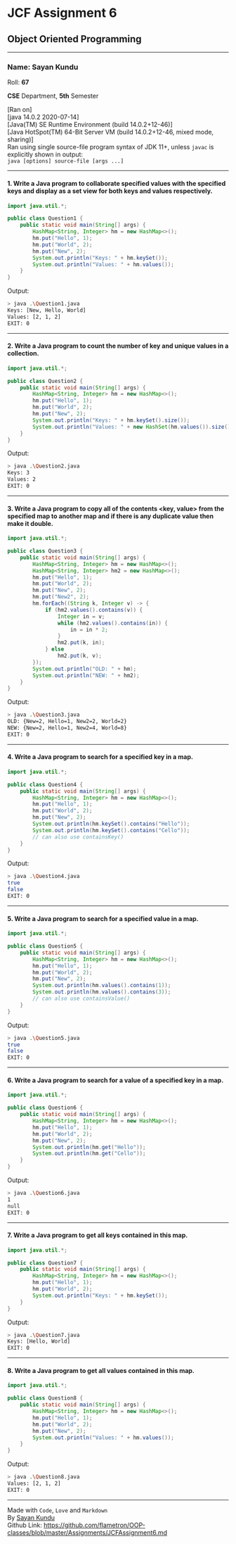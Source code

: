 # JCF Assignment 6

## Object Oriented Programming

---

### **Name: Sayan Kundu**  

Roll: **67**  

**CSE** Department, **5th** Semester

[Ran on]  
[java 14.0.2 2020-07-14]  
[Java(TM) SE Runtime Environment (build 14.0.2+12-46)]  
[Java HotSpot(TM) 64-Bit Server VM (build 14.0.2+12-46, mixed mode, sharing)]  
Ran using single source-file program syntax of JDK 11+, unless `javac` is explicitly shown in output:  
`java [options] source-file [args ...]`

---

#### **1. Write a Java program to collaborate specified values with the specified keys and display as a set view for both keys and values respectively.**

```java
import java.util.*;

public class Question1 {
    public static void main(String[] args) {
        HashMap<String, Integer> hm = new HashMap<>();
        hm.put("Hello", 1);
        hm.put("World", 2);
        hm.put("New", 2);
        System.out.println("Keys: " + hm.keySet());
        System.out.println("Values: " + hm.values());
    }
}
```

Output:  

```bash
> java .\Question1.java
Keys: [New, Hello, World]
Values: [2, 1, 2]
EXIT: 0
```

---

#### **2. Write a Java program to count the number of key and unique values in a collection.**

```java
import java.util.*;

public class Question2 {
    public static void main(String[] args) {
        HashMap<String, Integer> hm = new HashMap<>();
        hm.put("Hello", 1);
        hm.put("World", 2);
        hm.put("New", 2);
        System.out.println("Keys: " + hm.keySet().size());
        System.out.println("Values: " + new HashSet(hm.values()).size());
    }
}
```

Output:  

```bash
> java .\Question2.java
Keys: 3
Values: 2
EXIT: 0
```

---

#### **3. Write a Java program to copy all of the contents <key, value> from the specified map to another map and if there is any duplicate value then make it double.**

```java
import java.util.*;

public class Question3 {
    public static void main(String[] args) {
        HashMap<String, Integer> hm = new HashMap<>();
        HashMap<String, Integer> hm2 = new HashMap<>();
        hm.put("Hello", 1);
        hm.put("World", 2);
        hm.put("New", 2);
        hm.put("New2", 2);
        hm.forEach((String k, Integer v) -> {
            if (hm2.values().contains(v)) {
                Integer in = v;
                while (hm2.values().contains(in)) {
                    in = in * 2;
                }
                hm2.put(k, in);
            } else
                hm2.put(k, v);
        });
        System.out.println("OLD: " + hm);
        System.out.println("NEW: " + hm2);
    }
}
```

Output:  

```bash
> java .\Question3.java
OLD: {New=2, Hello=1, New2=2, World=2}
NEW: {New=2, Hello=1, New2=4, World=8}
EXIT: 0
```

---

#### **4. Write a Java program to search for a specified key in a map.**

```java
import java.util.*;

public class Question4 {
    public static void main(String[] args) {
        HashMap<String, Integer> hm = new HashMap<>();
        hm.put("Hello", 1);
        hm.put("World", 2);
        hm.put("New", 2);
        System.out.println(hm.keySet().contains("Hello"));
        System.out.println(hm.keySet().contains("Cello"));
        // can also use containsKey()
    }
}
```

Output:  

```bash
> java .\Question4.java
true
false
EXIT: 0
```

---

#### **5. Write a Java program to search for a specified value in a map.**

```java
import java.util.*;

public class Question5 {
    public static void main(String[] args) {
        HashMap<String, Integer> hm = new HashMap<>();
        hm.put("Hello", 1);
        hm.put("World", 2);
        hm.put("New", 2);
        System.out.println(hm.values().contains(1));
        System.out.println(hm.values().contains(3));
        // can also use containsValue()
    }
}
```

Output:  

```bash
> java .\Question5.java
true
false
EXIT: 0
```

---

#### **6. Write a Java program to search for a value of a specified key in a map.**

```java
import java.util.*;

public class Question6 {
    public static void main(String[] args) {
        HashMap<String, Integer> hm = new HashMap<>();
        hm.put("Hello", 1);
        hm.put("World", 2);
        hm.put("New", 2);
        System.out.println(hm.get("Hello"));
        System.out.println(hm.get("Cello"));
    }
}
```

Output:  

```bash
> java .\Question6.java
1
null
EXIT: 0
```

---

#### **7. Write a Java program to get all keys contained in this map.**

```java
import java.util.*;

public class Question7 {
    public static void main(String[] args) {
        HashMap<String, Integer> hm = new HashMap<>();
        hm.put("Hello", 1);
        hm.put("World", 2);
        System.out.println("Keys: " + hm.keySet());
    }
}
```

Output:  

```bash
> java .\Question7.java
Keys: [Hello, World]
EXIT: 0
```

---

#### **8. Write a Java program to get all values contained in this map.**

```java
import java.util.*;

public class Question8 {
    public static void main(String[] args) {
        HashMap<String, Integer> hm = new HashMap<>();
        hm.put("Hello", 1);
        hm.put("World", 2);
        hm.put("New", 2);
        System.out.println("Values: " + hm.values());
    }
}
```

Output:  

```bash
> java .\Question8.java
Values: [2, 1, 2]
EXIT: 0
```

---

Made with `Code`, `Love` and `Markdown`  
By [Sayan Kundu](https://github.com/flametron/)  
Github Link: https://github.com/flametron/OOP-classes/blob/master/Assignments/JCFAssignment6.md
